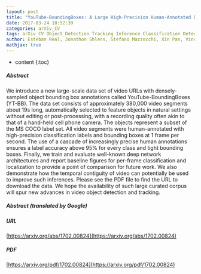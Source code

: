 ```yaml
---
layout: post
title: "YouTube-BoundingBoxes: A Large High-Precision Human-Annotated Data Set for Object Detection in Video"
date: 2017-03-24 18:52:39
categories: arXiv_CV
tags: arXiv_CV Object_Detection Tracking Inference Classification Detection
author: Esteban Real, Jonathon Shlens, Stefano Mazzocchi, Xin Pan, Vincent Vanhoucke
mathjax: true
---
```


* content
{:toc}

##### Abstract
We introduce a new large-scale data set of video URLs with densely-sampled object bounding box annotations called YouTube-BoundingBoxes (YT-BB). The data set consists of approximately 380,000 video segments about 19s long, automatically selected to feature objects in natural settings without editing or post-processing, with a recording quality often akin to that of a hand-held cell phone camera. The objects represent a subset of the MS COCO label set. All video segments were human-annotated with high-precision classification labels and bounding boxes at 1 frame per second. The use of a cascade of increasingly precise human annotations ensures a label accuracy above 95% for every class and tight bounding boxes. Finally, we train and evaluate well-known deep network architectures and report baseline figures for per-frame classification and localization to provide a point of comparison for future work. We also demonstrate how the temporal contiguity of video can potentially be used to improve such inferences. Please see the PDF file to find the URL to download the data. We hope the availability of such large curated corpus will spur new advances in video object detection and tracking.

##### Abstract (translated by Google)


##### URL
[https://arxiv.org/abs/1702.00824](https://arxiv.org/abs/1702.00824)

##### PDF
[https://arxiv.org/pdf/1702.00824](https://arxiv.org/pdf/1702.00824)

